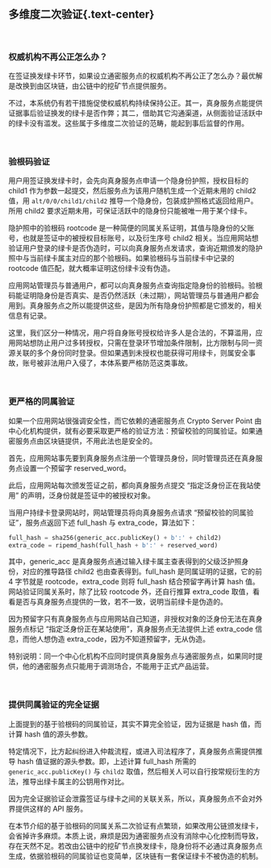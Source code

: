 多维度二次验证{.text-center}
------------

&nbsp;

### 权威机构不再公正怎么办？

在签证换发绿卡环节，如果设立通密服务点的权威机构不再公正了怎么办？最优解是改换到由区块链，由公链中的挖矿节点提供服务。

不过，本系统仍有若干措施促使权威机构持续保持公正。其一，真身服务点能提供证据事后验证换发的绿卡是否作弊；其二，借助其它沟通渠道，从侧面验证活跃中的绿卡没有滥发。这些属于多维度二次验证的范畴，能起到事后监督的作用。

&nbsp;

### 验根码验证

用户用签证换发绿卡时，会先向真身服务点申请一个隐身份护照，授权目标的 child1 作为参数一起提交，然后服务点为该用户随机生成一个近期未用的 child2 值，用 `alt/0/0/child1/child2` 推导一个隐身份，包装成护照格式返回给用户。所用 child2 要求近期未用，可保证活跃中的隐身份只能被唯一用于某个绿卡。

隐护照中的验根码 rootcode 是一种简便的同属关系证明，其值与隐身份的父账号，也就是签证中的被授权目标账号，以及衍生序号 child2 相关。当应用网站想验证用户登录的绿卡是否伪造时，可以向真身服务点发请求，查询近期颁发的隐护照中与当前绿卡属主对应的那个验根码。如果验根码与当前绿卡中记录的 rootcode 值匹配，就大概率证明这份绿卡没有伪造。

应用网站管理员与普通用户，都可以向真身服务点查询指定隐身份的验根码。验根码能证明隐身份是否真实、是否仍然活跃（未过期），网站管理员与普通用户都会用到。真身服务点之所以能提供这些，是因为所有隐身份护照都是它颁发的，相关信息有记录。

这里，我们区分一种情况，用户将自身账号授权给许多人是合法的，不算滥用，应用网站想防止用户过多转授权，只需在登录环节增加条件限制，比方限制与同一资源关联的多个身份同时登录。但如果遇到未授权也能获得可用绿卡，则属安全事故，账号被非法用户入侵了，本体系要严格防范这类事故。

&nbsp;

### 更严格的同属验证

如果一个应用网站很强调安全性，而它依赖的通密服务点 Crypto Server Point 由中心化机构提供，就有必要采取更严格的验证方法：预留校验的同属验证。如果通密服务点由区块链提供，不用此法也是安全的。

首先，应用网站事先要到真身服务点注册一个管理员身份，同时管理员还在真身服务点设置一个预留字 reserved_word。

此后，应用网站每次颁发签证之前，都向真身服务点提交 “指定泛身份正在我站使用” 的声明，泛身份就是签证中的被授权对象。

当用户持绿卡登录网站时，网站管理员将向真身服务点请求 “预留校验的同属验证”，服务点返回下述 full_hash 与 extra_code，算法如下：

``` python
full_hash = sha256(generic_acc.publicKey() + b':' + child2)
extra_code = ripemd_hash(full_hash + b':' + reserved_word)
```

其中，generic_acc 是真身服务点通过输入绿卡属主查表得到的父级泛护照身份，对应的推导路径 child2 也由查表得到。full_hash 是同属证明的证据，它的前 4 字节就是 rootcode，extra_code 则将 full_hash 结合预留字再计算 hash 值。网站验证同属关系时，除了比较 rootcode 外，还自行推算 extra_code 取值，看看是否与真身服务点提供的一致，若不一致，说明当前绿卡是伪造的。

因为预留字只有真身服务点与应用网站自己知道，非授权对象的泛身份无法在真身服务点标记  “指定泛身份正在某站使用”，真身服务点无法提供上述 extra_code 信息，而他人想伪造 extra_code，因为不知道预留字，无从伪造。

特别说明：同一个中心化机构不应同时提供真身服务点与通密服务点，如果同时提供，他的通密服务点只能用于调测场合，不能用于正式产品运营。

&nbsp;

### 提供同属验证的完全证据

上面提到的基于验根码的同属验证，其实不算完全验证，因为证据是 hash 值，而计算 hash 值的源头参数。

特定情况下，比方起纠纷进入仲裁流程，或进入司法程序了，真身服务点需提供推导 hash 值证据的源头参数。即，上述计算 full_hash 所需的 `generic_acc.publicKey()` 与 `child2` 取值，然后相关人可以自行按常规衍生的方法，推导出绿卡属主的公钥用作对比。

因为完全证据验证会泄露签证与绿卡之间的关联关系，所以，真身服务点不会对外界提供这样的 API 服务。

在本节介绍的基于验根码的同属关系二次验证有点繁琐，如果改用公链颁发绿卡，会省掉许多麻烦。本质上说，麻烦是因为通密服务点没有消除中心化控制而导致，存在天然不足。若改由公链中的挖矿节点换发绿卡，隐身份将不必通过真身服务点生成，依据验根码的同属验证也变简单，区块链有一套保证绿卡不被伪造的机制。
